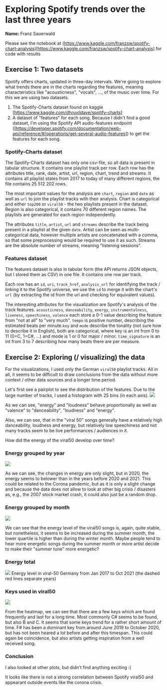 # Exploring Spotify trends over the last three years

**Name:** Franz Sauerwald

Please see the notebook at (https://www.kaggle.com/franzsw/spotify-chart-analysis)[https://www.kaggle.com/franzsw/spotify-chart-analysis] for code with results

## Exercise 1: Two datasets

Spotify offers charts, updated in three-day intervals. We're going to explore what trends there are in the charts regarding the features, meaning characteristics like "acousticness", "vocals", ..., of the music over time. For this we are using two datasets.

1. The Spotify-Charts dataset found on kaggle [https://www.kaggle.com/dhruvildave/spotify-charts]
2. A dataset of "features" for each song. Because I didn't find a good dataset, I'm using the Spotify API audio-features endpoint ([https://developer.spotify.com/documentation/web-api/reference/#/operations/get-several-audio-features]) to get the features for each song.

### Spotify-Charts dataset

The Spotify-Charts dataset has only one csv-file, so all data is present in tabular structure. It contains one playlist track per row. Each row has the attributes title, rank, date, artist, url, region, chart, trend and streams. It contains all playlist states from 2017 to today of many different regions, the file contains 25 512 202 rows.

The most important values for the analysis are `chart`, `region` and `date` as well as `url` to join the playlist tracks with their analysis. Chart is categorical and either `top200` or `viral50` - the two playlists present in the dataset. Region is also categorical, it contains 70 different region names. The playlists are generated for each region independently.

The attributes `title`, `artist`, `url` and `streams` describe the track being present in a playlist at the given `date`. Artist can be seen as multi-categorical data, however multiple artists are concatenated with a comma, so that some preprocessing would be required to use it as such. Streams are the absolute number of streams, meaning "listening sessions".

### Features dataset

The features dataset is also in tabular form (the API returns JSON objects, but I stored them as CSV) in one file. It contains one row per track.

Each row has an `id`, `uri`, `track_href`, `analysis_url` for identifying the track / linking it to the Spotify universe, we use the `id` to merge it with the chart's `url` (by extracting the id from the url and checking for equivalent values).

The interesting attributes for the visualization are Spotify's analysis of the track features. `acousticness`, `danceability`, `energy`, `instrumentalness`, `liveness`, `speechiness`, `valence` each store a 0-1 value describing the feature from "not at all" to "very much". `tempo` is positive number, describing the estimated beats per minute.`key` and `mode` describe the tonality (not sure how to describe it in English), both are categorical, where key is an int from 0 to 11 (0=C, 1=C#, ...) and mode is 1 or 0 for major / minor. `time_signature` is an int from 3 to 7 describing how many beats there are per measure.

## Exercise 2: Exploring (/ visualizing) the data

For the visualizations, I used only the German `viral50` playlist tracks. All in all, it seems to be difficult to draw conclusions from the data without more context / other data sources and a longer time period.

Let's first see a pairplot to see the distribution of the features. Due to the large number of tracks, I used a histogram with 25 bins (in each axis).
![](./plots/pairplot-6-25-bins.png)

As we can see, "energy" and "loudness" behave proportionally as well as "valence" to "danceability", "loudness" and "energy".

Also, we can see, that in the "viral 50" songs generally have a relatively high danceability, loudness and energy, but relatively low speechiness and not many tracks seem to be live performances / audiences in it.

How did the energy of the viral50 develop over time?

### Energy grouped by year

![](./plots/energy-year.png)

As we can see, the changes in energy are only slight, but in 2020, the energy seems to belower than in the years before 2020 and 2021. This could be related to the Corona pandemic, but as it is only a slight change and because the data does not allow to look at other big crisis / disasters as, e.g., the 2007 stock market crash, it could also just be a random drop.

### Energy grouped by month

![](./plots/energy-month-total.png)

We can see that the energy level of the viral50 songs is, again, quite stable, but nonetheless, it seems to be increased during the summer month, the lower quartile is higher than during the winter month. Maybe people tend to hear more energetic songs during the summer month or more artist decide to make their "summer tune" more energetic?

### Energy total

![](./plots/energy-total-v2.png)
Energy level in viral-50 Germany from Jan 2017 to Oct 2021 (the dashed red lines separate years)

### Keys used in viral50

![](./plots/heatmap-key-total.png)

From the heatmap, we can see that there are a few keys which are found frequently and last for a long time. Most commonly C# seems to be found, but also B and C.
It seems that some keys trend for a rather short amount of time. F# has been a dominant key from around June 2019 to October 2020, but has not been heared a lot before and after this timespan. This could again be coincidence, but also artists getting inspiration from a well received song.

### Conclusion

I also looked at other plots, but didn't find anything exciting :(

It looks like there is not a strong correlation between Spotify viral50 and appearant outside events like the corona crisis.
